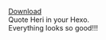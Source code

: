 [Download](https://github.com/ganto-cn/hexo-theme-heri/releases)  
Quote Heri in your Hexo.  
Everything looks so good!!!  
